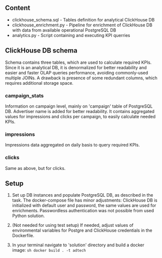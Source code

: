 ## Content

* clickhouse_schema.sql - Tables definition for analytical ClickHouse DB
* clickhouse_enrichment.py - Pipeline for enrichment of ClickHouse DB with data from available operational PostgreSQL DB
* analytics.py - Script containing and executing KPI querries

## ClickHouse DB schema

Schema contains three tables, which are used to calculate required KPIs. Since it is an analytical DB, it is denormalized for better readability and easier and faster OLAP queries performance, avoiding commonly-used multiple JOINs. A drawback is presence of some redundant columns, which requires additional storage space.

### campaign_stats
Information on campaign level, mainly  on 'campaign' table of PostgreSQL DB. Advertiser name is added for better readability. It contains aggregated values for impressions and clicks per campaign, to easily calculate needed KPIs.

### impressions
Impressions data aggregated on daily basis to query required KPIs.

### clicks
Same as above, but for clicks.

## Setup

1. Set up DB instances and populate PostgreSQL DB, as described in the task. The docker-compose file has minor adjustments: ClickHouse DB is initialized with default user and password, the same values are used for enrichments. Passwordless authentication was not possible from used Python solution.

2. (Not needed for using test setup) If needed, adjust values of environmental variables for Postgre and ClickHouse credentials in the Dockerfile.

3. In your terminal navigate to 'solution' directory and build a docker image:
`sh
docker build . -t adtech
`






